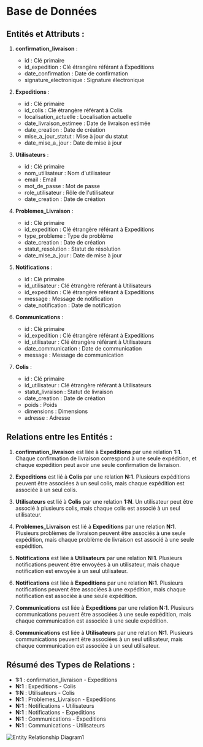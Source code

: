 # Base de Données # 

## Entités et Attributs :

1. **confirmation_livraison** :
    * id : Clé primaire
    * id_expedition : Clé étrangère référant à Expeditions
    * date_confirmation : Date de confirmation
    * signature_electronique : Signature électronique

2. **Expeditions** :
    * id : Clé primaire
    * id_colis : Clé étrangère référant à Colis
    * localisation_actuelle : Localisation actuelle
    * date_livraison_estimee : Date de livraison estimée
    * date_creation : Date de création
    * mise_a_jour_statut : Mise à jour du statut
    * date_mise_a_jour : Date de mise à jour

3. **Utilisateurs** :
    * id : Clé primaire
    * nom_utilisateur : Nom d'utilisateur
    * email : Email
    * mot_de_passe : Mot de passe
    * role_utilisateur : Rôle de l'utilisateur
    * date_creation : Date de création

4. **Problemes_Livraison** :
    * id : Clé primaire
    * id_expedition : Clé étrangère référant à Expeditions
    * type_probleme : Type de problème
    * date_creation : Date de création
    * statut_resolution : Statut de résolution
    * date_mise_a_jour : Date de mise à jour

5. **Notifications** :
    * id : Clé primaire
    * id_utilisateur : Clé étrangère référant à Utilisateurs
    * id_expedition : Clé étrangère référant à Expeditions
    * message : Message de notification
    * date_notification : Date de notification

6. **Communications** :
    * id : Clé primaire
    * id_expedition : Clé étrangère référant à Expeditions
    * id_utilisateur : Clé étrangère référant à Utilisateurs
    * date_communication : Date de communication
    * message : Message de communication

7. **Colis** :
    * id : Clé primaire
    * id_utilisateur : Clé étrangère référant à Utilisateurs
    * statut_livraison : Statut de livraison
    * date_creation : Date de création
    * poids : Poids
    * dimensions : Dimensions
    * adresse : Adresse

## Relations entre les Entités :

1. **confirmation_livraison** est liée à **Expeditions** par une relation **1:1**. Chaque confirmation de livraison correspond à une seule expédition, et chaque expédition peut avoir une seule confirmation de livraison.

2. **Expeditions** est lié à **Colis** par une relation **N:1**. Plusieurs expéditions peuvent être associées à un seul colis, mais chaque expédition est associée à un seul colis.

3. **Utilisateurs** est lié à **Colis** par une relation **1:N**. Un utilisateur peut être associé à plusieurs colis, mais chaque colis est associé à un seul utilisateur.

4. **Problemes_Livraison** est lié à **Expeditions** par une relation **N:1**. Plusieurs problèmes de livraison peuvent être associés à une seule expédition, mais chaque problème de livraison est associé à une seule expédition.

5. **Notifications** est liée à **Utilisateurs** par une relation **N:1**. Plusieurs notifications peuvent être envoyées à un utilisateur, mais chaque notification est envoyée à un seul utilisateur.

6. **Notifications** est liée à **Expeditions** par une relation **N:1**. Plusieurs notifications peuvent être associées à une expédition, mais chaque notification est associée à une seule expédition.

7. **Communications** est liée à **Expeditions** par une relation **N:1**. Plusieurs communications peuvent être associées à une seule expédition, mais chaque communication est associée à une seule expédition.

8. **Communications** est liée à **Utilisateurs** par une relation **N:1**. Plusieurs communications peuvent être associées à un seul utilisateur, mais chaque communication est associée à un seul utilisateur.

## Résumé des Types de Relations :

* **1:1** : confirmation_livraison - Expeditions
* **N:1** : Expeditions - Colis
* **1:N** : Utilisateurs - Colis
* **N:1** : Problemes_Livraison - Expeditions
* **N:1** : Notifications - Utilisateurs
* **N:1** : Notifications - Expeditions
* **N:1** : Communications - Expeditions
* **N:1** : Communications - Utilisateurs





![Entity Relationship Diagram1](https://github.com/melamri494/mybpost/assets/120380659/afbcc759-bb48-4189-ae30-3b9a7aebfc22)

